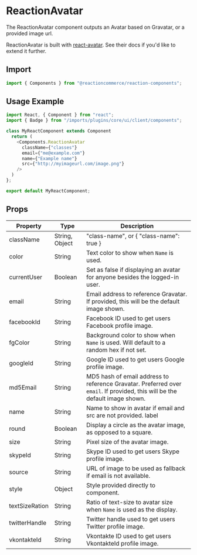 # ReactionAvatar

The ReactionAvatar component outputs an Avatar based on Gravatar, or a provided image url.

ReactionAvatar is built with [react-avatar](https://github.com/sitebase/react-avatar). See their docs if you'd like to extend it further.

## Import

```javascript
import { Components } from "@reactioncommerce/reaction-components";
```

## Usage Example

```javascript
import React, { Component } from "react";
import { Badge } from "/imports/plugins/core/ui/client/components";

class MyReactComponent extends Component
  return (
    <Components.ReactionAvatar
      className={"classes"}
      email={"me@example.com"}
      name={"Example name"}
      src={"http://myimageurl.com/image.png"}
    />
  )
};

export default MyReactComponent;
```

## Props

| Property       | Type           | Description                                                                                                                 |
| -------------- | -------------- | --------------------------------------------------------------------------------------------------------------------------- |
| className      | String, Object | "class-name", or { "class-name": true }                                                                                     |
| color          | String         | Text color to show when `Name` is used.                                                                                     |
| currentUser    | Boolean        | Set as false if displaying an avatar for anyone besides the logged-in user.                                                 |
| email          | String         | Email address to reference Gravatar. If provided, this will be the default image shown.                                     |
| facebookId     | String         | Facebook ID used to get users Facebook profile image.                                                                       |
| fgColor        | String         | Background color to show when `Name` is used. Will default to a random hex if not set.                                      |
| googleId       | String         | Google ID used to get users Google profile image.                                                                           |
| md5Email       | String         | MD5 hash of email address to reference Gravatar. Preferred over `email`. If provided, this will be the default image shown. |
| name           | String         | Name to show in avatar if email and src are not provided. label                                                             |
| round          | Boolean        | Display a circle as the avatar image, as opposed to a square.                                                               |
| size           | String         | Pixel size of the avatar image.                                                                                             |
| skypeId        | String         | Skype ID used to get users Skype profile image.                                                                             |
| source         | String         | URL of image to be used as fallback if email is not available.                                                              |
| style          | Object         | Style provided directly to component.                                                                                       |
| textSizeRation | String         | Ratio of text-size to avatar size when `Name` is used as the display.                                                       |
| twitterHandle  | String         | Twitter handle used to get users Twitter profile image.                                                                     |
| vkontakteId    | String         | Vkontakte ID used to get users VkontakteId profile image.                                                                   |
